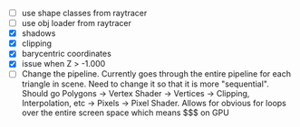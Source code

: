 - [ ] use shape classes from raytracer
- [ ] use obj loader from raytracer
- [x] shadows
- [x] clipping
- [x] barycentric coordinates
- [x] issue when Z > -1.000
- [ ] Change the pipeline. Currently goes through the entire pipeline for each triangle in scene.
Need to change it so that it is more "sequential".
Should go Polygons -> Vertex Shader -> Vertices -> Clipping, Interpolation, etc -> Pixels -> Pixel Shader. Allows for obvious for loops over the entire screen space which means $$$ on GPU
